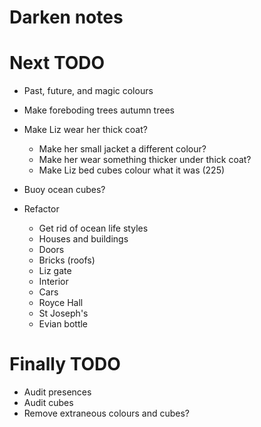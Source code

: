 # Darken notes

# Next TODO
* Past, future, and magic colours
* Make foreboding trees autumn trees
* Make Liz wear her thick coat?
    * Make her small jacket a different colour?
    * Make her wear something thicker under thick coat?
    * Make Liz bed cubes colour what it was (225)
* Buoy ocean cubes?

* Refactor
    * Get rid of ocean life styles
    * Houses and buildings
    * Doors
    * Bricks (roofs)
    * Liz gate
    * Interior
    * Cars
    * Royce Hall
    * St Joseph's
    * Evian bottle

# Finally TODO
* Audit presences
* Audit cubes
* Remove extraneous colours and cubes?